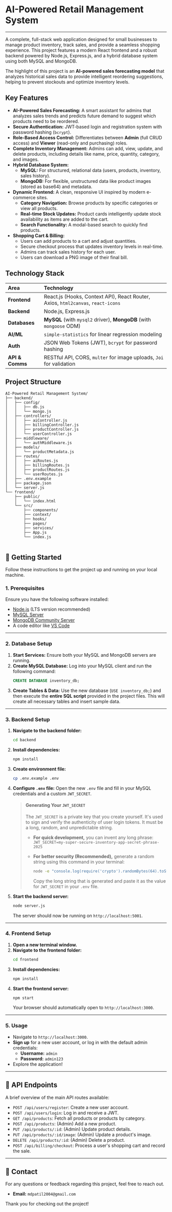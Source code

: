 # AI-Powered Retail Management System

---

A complete, full-stack web application designed for small businesses to manage product inventory, track sales, and provide a seamless shopping experience. This project features a modern React frontend and a robust backend powered by Node.js, Express.js, and a hybrid database system using both MySQL and MongoDB.

The highlight of this project is an **AI-powered sales forecasting model** that analyzes historical sales data to provide intelligent reordering suggestions, helping to prevent stockouts and optimize inventory levels.

## Key Features

-   **AI-Powered Sales Forecasting:** A smart assistant for admins that analyzes sales trends and predicts future demand to suggest which products need to be reordered.
-   **Secure Authentication:** JWT-based login and registration system with password hashing (`bcrypt`).
-   **Role-Based Access Control:** Differentiates between **Admin** (full CRUD access) and **Viewer** (read-only and purchasing) roles.
-   **Complete Inventory Management:** Admins can add, view, update, and delete products, including details like name, price, quantity, category, and images.
-   **Hybrid Database System:**
    -   **MySQL:** For structured, relational data (users, products, inventory, sales history).
    -   **MongoDB:** For flexible, unstructured data like product images (stored as base64) and metadata.
-   **Dynamic Frontend:** A clean, responsive UI inspired by modern e-commerce sites.
    -   **Category Navigation:** Browse products by specific categories or view all products.
    -   **Real-time Stock Updates:** Product cards intelligently update stock availability as items are added to the cart.
    -   **Search Functionality:** A modal-based search to quickly find products.
-   **Shopping Cart & Billing:**
    -   Users can add products to a cart and adjust quantities.
    -   Secure checkout process that updates inventory levels in real-time.
    -   Admins can track sales history for each user.
    -   Users can download a PNG image of their final bill.

## Technology Stack

| Area      | Technology                                                                                                |
| :-------- | :-------------------------------------------------------------------------------------------------------- |
| **Frontend** | React.js (Hooks, Context API), React Router, Axios, `html2canvas`, `react-icons`                          |
| **Backend** | Node.js, Express.js                                                                                       |
| **Databases** | **MySQL** (with `mysql2` driver), **MongoDB** (with `mongoose` ODM)                                         |
| **AI/ML** | `simple-statistics` for linear regression modeling                                                        |
| **Auth** | JSON Web Tokens (JWT), `bcrypt` for password hashing                                                      |
| **API & Comms** | RESTful API, CORS, `multer` for image uploads, `Joi` for validation                                       |

## Project Structure

```plaintext
AI-Powered Retail Management System/
├── backend/
│   ├── config/
│   │   ├── db.js
│   │   └── mongo.js
│   ├── controllers/
│   │   ├── aiController.js
│   │   ├── billingController.js
│   │   ├── productController.js
│   │   └── userController.js
│   ├── middleware/
│   │   └── authMiddleware.js
│   ├── models/
│   │   └── productMetadata.js
│   ├── routes/
│   │   ├── aiRoutes.js
│   │   ├── billingRoutes.js
│   │   ├── productRoutes.js
│   │   └── userRoutes.js
│   ├── .env.example
│   ├── package.json
│   └── server.js
└── frontend/
    ├── public/
    │   └── index.html
    └── src/
        ├── components/
        ├── context/
        ├── hooks/
        ├── pages/
        ├── services/
        ├── App.js
        └── index.js


```
## 🚀 Getting Started

Follow these instructions to get the project up and running on your local machine.

### **1. Prerequisites**

Ensure you have the following software installed:
-   [Node.js](https://nodejs.org/) (LTS version recommended)
-   [MySQL Server](https://dev.mysql.com/downloads/mysql/)
-   [MongoDB Community Server](https://www.mongodb.com/try/download/community)
-   A code editor like [VS Code](https://code.visualstudio.com/)

---

### **2. Database Setup**

1.  **Start Services:** Ensure both your MySQL and MongoDB servers are running.
2.  **Create MySQL Database:** Log into your MySQL client and run the following command:
    ```sql
    CREATE DATABASE inventory_db;
    ```
3.  **Create Tables & Data:** Use the new database (`USE inventory_db;`) and then execute the **entire SQL script** provided in the project files. This will create all necessary tables and insert sample data.

---

### **3. Backend Setup**

1.  **Navigate to the backend folder:**
    ```bash
    cd backend
    ```
2.  **Install dependencies:**
    ```bash
    npm install
    ```
3.  **Create environment file:**
    ```bash
    cp .env.example .env
    ```
4.  **Configure `.env` file:** Open the new `.env` file and fill in your MySQL credentials and a custom `JWT_SECRET`.

    > #### **Generating Your `JWT_SECRET`**
    > The `JWT_SECRET` is a private key that you create yourself. It's used to sign and verify the authenticity of user login tokens. It must be a long, random, and unpredictable string.
    >
    > -   **For quick development,** you can invent any long phrase:
    >     `JWT_SECRET=my-super-secure-inventory-app-secret-phrase-2025`
    >
    > -   **For better security (Recommended),** generate a random string using this command in your terminal:
    >     ```bash
    >     node -e "console.log(require('crypto').randomBytes(64).toString('hex'))"
    >     ```
    >     Copy the long string that is generated and paste it as the value for `JWT_SECRET` in your `.env` file.
    
5.  **Start the backend server:**
    ```bash
    node server.js
    ```
    The server should now be running on `http://localhost:5001`.

---

### **4. Frontend Setup**

1.  **Open a new terminal window.**
2.  **Navigate to the frontend folder:**
    ```bash
    cd frontend
    ```
3.  **Install dependencies:**
    ```bash
    npm install
    ```
4.  **Start the frontend server:**
    ```bash
    npm start
    ```
    Your browser should automatically open to `http://localhost:3000`.

---

### **5. Usage**

-   Navigate to `http://localhost:3000`.
-   **Sign up** for a new user account, or log in with the default admin credentials:
    -   **Username:** `admin`
    -   **Password:** `admin123`
-   Explore the application!

---

## 📄 API Endpoints

A brief overview of the main API routes available:

-   `POST /api/users/register`: Create a new user account.
-   `POST /api/users/login`: Log in and receive a JWT.
-   `GET /api/products`: Fetch all products or products by category.
-   `POST /api/products`: (Admin) Add a new product.
-   `PUT /api/products/:id`: (Admin) Update product details.
-   `PUT /api/products/:id/image`: (Admin) Update a product's image.
-   `DELETE /api/products/:id`: (Admin) Delete a product.
-   `POST /api/billing/checkout`: Process a user's shopping cart and record the sale.

---

## 📧 Contact

For any questions or feedback regarding this project, feel free to reach out.

-   **Email:** `mdpatil2004@gmail.com`

Thank you for checking out the project!
